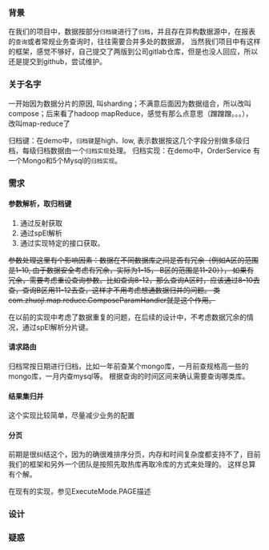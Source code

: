 ### 背景
在我们的项目中，数据按部分``归档键``进行了``归档``，并且存在异构数据源中，在报表的``查询``或者常规业务查询时，往往需要合并多处的数据源，
当然我们项目中有这样的框架，感觉不够好，自己提交了两版到公司gitlab仓库，但是也没人回应，所以还是提交到github，尝试维护。

### 关于名字
一开始因为数据分片的原因, 叫sharding；不满意后面因为数据组合，所以改叫compose；后来看了hadoop mapReduce，感觉有那么点意思（蹭蹭蹭。。。），
改叫map-reduce了

归档键：在demo中，``归档键``是high、low, 表示数据按这几个字段分别做多级归档，每级归档数据由一个``归档实现``处理。
归档实现：在demo中，OrderService 有一个Mongo和5个Mysql的``归档实现``。


### 需求

#### 参数解析，取归档键
1. 通过反射获取
2. 通过spEl解析
3. 通过实现特定的接口获取。

~~参数处理这里有个影响因素：数据在不同数据库之间是否有冗余（例如A区的范围是1-10, 由于数据安全考虑有冗余，实际为1-15， B区的范围是11-20）），
如果有冗余，需要考虑重设查询参数。比如查询8-12，那么查询A区时，应该通过8-10去查，查询B区用11-12去查，这样才不用考虑想通数据归并的问题。
类 com.zhuojl.map.reduce.ComposeParamHandler就是这个作用。~~

在以前的实现中考虑了数据重复的问题，在后续的设计中，不考虑数据冗余的情况，通过spEl解析分片键。

#### 请求路由
归档常按日期进行归档，比如一年前查某个mongo库，一月前查规格高一些的mongo库，一月内查mysql等。
根据查询的时间区间来确认需要查询哪类库。

#### 结果集归并
这个实现比较简单，尽量减少业务的配置

#### 分页
前期是很纠结这个，因为的确很难排序分页，内存和时间复杂度都支持不了，目前我们的框架和另外一个团队是按照先取热库再取冷库的方式来处理的。
这样总算有个解。

在现有的实现，参见ExecuteMode.PAGE描述

### 设计


### 疑惑


